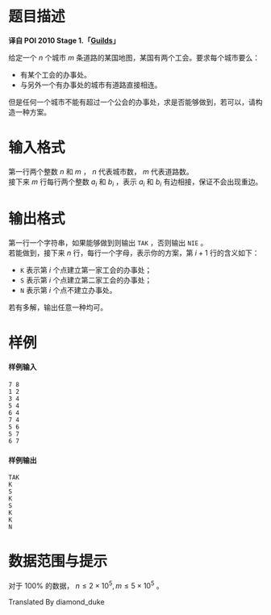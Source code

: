 
# 题目描述

**译自 POI 2010 Stage 1.「[Guilds](https://szkopul.edu.pl/problemset/problem/oTsXNiT3SD45VgVS2zqQWj7F/site/?key=statement)」**

给定一个 $n$ 个城市 $m$ 条道路的某国地图，某国有两个工会。要求每个城市要么：

 - 有某个工会的办事处。  
 - 与另外一个有办事处的城市有道路直接相连。  

但是任何一个城市不能有超过一个公会的办事处，求是否能够做到，若可以，请构造一种方案。

# 输入格式

第一行两个整数 $n$ 和 $m$ ， $n$ 代表城市数， $m$ 代表道路数。  
接下来 $m$ 行每行两个整数 $a_i$ 和 $b_i$ ，表示 $a_i$ 和 $b_i$ 有边相接，保证不会出现重边。

# 输出格式

第一行一个字符串，如果能够做到则输出 ```TAK``` ，否则输出 ```NIE``` 。  
若能做到，接下来 $n$ 行，每行一个字母，表示你的方案，第 $i+1$ 行的含义如下：

- ```K``` 表示第 $i$ 个点建立第一家工会的办事处；
- ```S``` 表示第 $i$ 个点建立第二家工会的办事处；
- ```N``` 表示第 $i$ 个点不建立办事处。

若有多解，输出任意一种均可。

# 样例

#### 样例输入
```plain
7 8
1 2
3 4
5 4
6 4
7 4
5 6
5 7
6 7
```

#### 样例输出
```plain
TAK
K
S
K
S
K
K
N
```


# 数据范围与提示

对于 $100\%$ 的数据， $n \le 2 \times 10^5 , m \le 5 \times 10^5$ 。

Translated By diamond_duke


